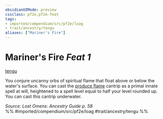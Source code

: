 ```yaml
---
obsidianUIMode: preview
cssclass: pf2e,pf2e-feat
tags:
- imported/compendium/src/pf2e/loag
- trait/ancestry/tengu
aliases: ["Mariner's Fire"]
---
```

# Mariner's Fire  *Feat 1*  
[tengu](tengu-b1.md)  


You conjure uncanny orbs of spiritual flame that float above or below the water's surface. You can cast the [produce flame](../spells/produce-flame.md) cantrip as a primal innate spell at will, heightened to a spell level equal to half your level rounded up. You can cast this cantrip underwater.

*Source: Lost Omens: Ancestry Guide p. 58*  
%% #imported/compendium/src/pf2e/loag #trait/ancestry/tengu %%